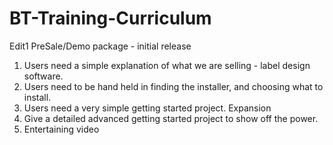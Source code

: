 # BT-Training-Curriculum

Edit1
PreSale/Demo package - initial release
1. Users need a simple explanation of what we are selling - label design software.
2. Users need to be hand held in finding the installer, and choosing what to install.
3. Users need a very simple getting started project.
Expansion
1. Give a detailed advanced getting started project to show off the power.
2. Entertaining video
